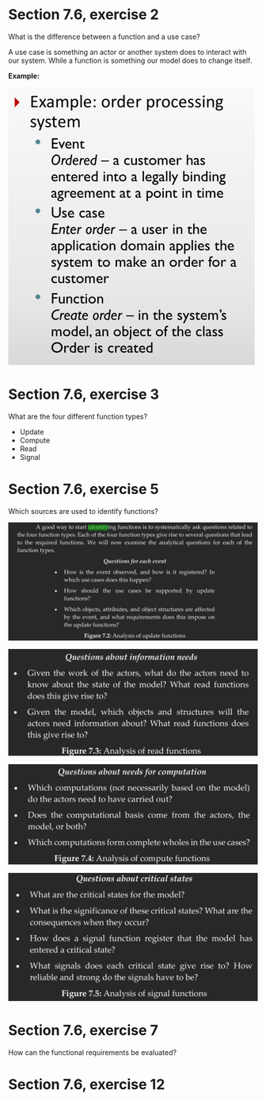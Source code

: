 # Section 7.6, exercise 2
What is the difference between a function and a use case?

A use case is something an actor or another system does to interact with our system. While a function is something our model does to change itself.

**Example:**

![](difference.png)

# Section 7.6, exercise 3
What are the four different function types?

- Update
- Compute
- Read
- Signal

# Section 7.6, exercise 5
Which sources are used to identify functions?

![](update.png)

![](read.png)

![](compute.png)

![](signal.png)

# Section 7.6, exercise 7
How can the functional requirements be evaluated?



# Section 7.6, exercise 12
